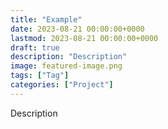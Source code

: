 ```yaml
---
title: "Example"
date: 2023-08-21 00:00:00+0000
lastmod: 2023-08-21 00:00:00+0000
draft: true
description: "Description"
image: featured-image.png
tags: ["Tag"]
categories: ["Project"]
---
```


Description

<!--more-->
